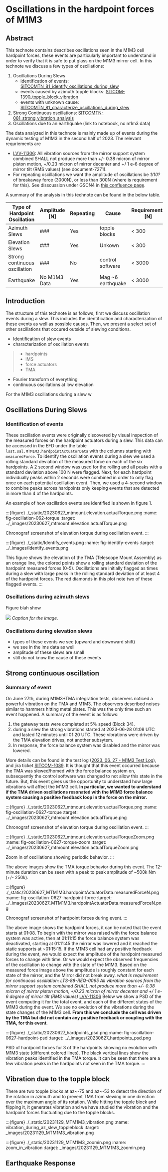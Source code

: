 # Oscillations in the hardpoint forces of M1M3



## Abstract

This technote contains describes oscillations seen in the M1M3 cell hardpoint
forces, these events are particularly important to understand in order to verify that it is safe to put glass on the M1M3 mirror cell.
In this technote we discuss a few types of oscillations:
1. Oscillations During Slews
    - identification of events: [SITCOMTN_81_identify_oscillations_during_slew](https://github.com/lsst-sitcom/notebooks_vandv/blob/6309fee1fd026f1dbbafd5f64ffa503aa45560e4/notebooks/tel_and_site/subsys_req_ver/m1m3/SITCOMTN_81_identify_oscillations_during_slew.ipynb)
    - events caused by azimuth topple blocks: [SITCOM-1390_topple_block_vibration](https://github.com/lsst-sitcom/notebooks_vandv/blob/tickets/SITCOM-1390/notebooks/tel_and_site/subsys_req_ver/m1m3/SITCOM-1390_topple_block_vibration.ipynb)
    - events with unknown cause: [SITCOMTN_81_characterize_oscillations_during_slew](https://github.com/lsst-sitcom/notebooks_vandv/blob/6309fee1fd026f1dbbafd5f64ffa503aa45560e4/notebooks/tel_and_site/subsys_req_ver/m1m3/SITCOMTN_81_characterize_oscillations_during_slew.ipynb)
2. Strong Continuous oscillations: [SITCOMTN-081_strong_vibration_analysis](https://github.com/lsst-sitcom/notebooks_vandv/blob/develop/notebooks/tel_and_site/subsys_req_ver/m1m3/SITCOMTN-081_strong_vibration_analysis.ipynb)
3. Oscillations due to an earthquake (link to notebook, no m1m3 data)

The data analyzed in this technote is mainly made up of events during the dynamic testing of M1M3 in the second half of 2023. 
The relevant requriements are
- [LVV-11306](https://jira.lsstcorp.org/browse/LVV-11306): All vibration sources from the mirror support system combined SHALL not produce more than +/- 0.38 micron of mirror piston motion, +/0.23 micron of mirror decenter and +/ 1 e-6 degree of mirror tilt (RMS values) (see document-7271).
- For repeating oscillations we want the amplitude of oscillations be *1/10?* of breakaway force (3000N), or less than 300N (where is requirement for this). See disscussion under GSCN4 in [this confluence page](https://confluence.lsstcorp.org/pages/viewpage.action?pageId=222730451#SystemIntegrationTesting/VerificationBeforeGlassinstallation-RequirementsandCriteriaforM1M3GlassSafety).

A summary of the analysis in this technote can be found in the below table. 


| Type of Hardpoint Oscillation | Amplitude [N] | Repeating | Cause         | Requirements  [N]   |
|-------------------------------|---------------|-----------|---------------|------------------|
| Azimuth Slews                     | ###           | Yes       | topple blocks         | < 300    |
| Elevation Slews                   | ###           | Yes       | Unkown                | < 300    |
| Strong continuous oscillation     | ###           | No        | control software      | < 3000    |
| Earthquake                        | No M1M3 Data  | Yes       | Mag ~6 earthquake    |  < 3000   |

<!-- the identification and characterization of these oscillations.
All of these oscillations were originally identified in the hard point measuredForces, but are seen throughout the M1M3 (and TMA) monitoring systems.
These oscillations can be broadly broken into two categories based on whether they occur during a slew.
Additionally, we mention the low amplitude continuous oscillations that occur at low elevation.
This is linked to SITCOM-918 -->

## Introduction

The structure of this technote is as follows, first we discuss oscillation events during a slew. This includes the identification and characterization of these events as well as possible causes. Then, we present a select set of other oscillations that occured outside of slewing conditions.


- Identification of slew events
- characterization of oscillation events

> - hardpoints
> - IMS
> - force actuators
> - TMA

- Fourier transform of everything
- continuous oscillations at low elevation

For the M1M3 oscillations during a slew w

## Oscillations During Slews

### Identification of events

These oscillation events were originally discovered by visual inspection of the
measured forces on the hardpoint actuators during a slew. This data can be accessed in the EFD under the table `lsst.sal.MTM1M3.hardpointActuatorData` with the columns starting with `measuredForce`.
To identify the oscillation events during a slew we used a rolling standard deviation of the measured force on each of the six hardpoints.
A 2 second window was used for the rolling and all peaks with a standard deviation above 100 N were flagged.
Next, for each hardpoint individually peaks within 2 seconds were combined in order to only flag once on each potential oscillation event.
Then, we used a 4-second window to combine peaks across hardpoints only keeping events that are detected in more than 4 of the hardpoints.

An example of how oscillation events are identified is shown in figure 1.

:::{figure} ./_static/20230627_mtmount.elevation.actualTorque.png
:name: fig-oscillation-062-torque
:target: ../_images/20230627_mtmount.elevation.actualTorque.png

Chronograf screenshot of elevation torque during oscillation event.
:::

:::{figure} ./_static/Identify_events.png
:name: fig-identify-events
:target: ../_images/Identify_events.png

This figure shows the elevation of the TMA (Telescope Mount Assembly) as an orange line, the colored points show a rolling standard deviation of the hardpoint measured forces (0-5).
Oscillations are initially flagged as times during a slew with large peaks in the rolling standard deviation of at least 4 of the hardpoint forces. 
The red diamonds in this plot note two of these flagged events. 
:::



### Oscillations during azimuth slews

Figure blah show

![](./_static/elevation_vs_time.png)
*Caption for the image.*

### Oscillations during elevation slews 

- types of these events we see (upward and downward shift)
- we see in the ims data as well 
- amplitude of these slews are small 
- still do not know the cause of these events 


## Strong continuous oscillation


### Summary of event 

On June 27th, during M1M3+TMA integration tests, observers noticed a powerful vibration on the TMA and M1M3.
The observers described noises similar to hammers hitting metal plates.
This was the only time such an event happened.
A summary of the event is as follows: 
1. the gateway tests were completed at 5% speed (Block 34).
2. during a slew the strong vibrations started at 2023-06-28 01:08 UTC and lasted 12 minutes until 01:20 UTC.
These vibrations were driven by the TMA elevation drives, not another subsytem.
3. In response, the force balance system was disabled and the mirror was lowered.

More details can be found in the test log ([2023, 06, 27 - M1M3 Test Log]), and jira ticket [SITCOM-1089].
It is thought that this event occurred because the TMA was slewed/homed with the force balance system on, subsequently the control software was changed to not allow this state in the future.
But, this event gives us the opportunity to understand how large vibrations will affect the M1M3 cell.
**In particular, we wanted to understand if the TMA driven oscillations resonated with the M1M3 force balance system causing a positive feedback loop in the force on the mirror.**

:::{figure} ./_static/20230627_mtmount.elevation.actualTorque.png
:name: fig-oscillation-0627-torque
:target: ../_images/20230627_mtmount.elevation.actualTorque.png

Chronograf screenshot of elevation torque during oscillation event.
:::

:::{figure} ./_static/20230627_mtmount.elevation.actualTorqueZoom.png
:name: fig-oscillation-0627-torque-zoom
:target: ../_images/20230627_mtmount.elevation.actualTorqueZoom.png

Zoom in of oscillations showing periodic behavior.
:::

The above images show the TMA torque behavior during this event.
The 12-minute duration can be seen with a peak to peak amplitude of ~500k Nm (+/- 250k).

:::{figure} ./_static/20230627_MTM1M3.hardpointActuatorData.measuredForceN.png
:name: fig-oscillation-0627-hardpoint-force
:target: ../_images/20230627_MTM1M3.hardpointActuatorData.measuredForceN.png

Chronograf screenshot of hardpoint forces during event.
:::

The above image shows the hardpoint forces, it can be noted that the event starts at 01:08.
To begin with the mirror was raised with the force balance system was active, then at 01:11:15 the force balance system was deactivated, starting at 01:11:45 the mirror was lowered and it reached the static supports at ~01:15:15.
If the M1M3 cell had any positive feedback during the event, we would expect the amplitude of the hardpoint measured forces to change with time. Or we would expect the observed frequencies of the oscillation to change with the state of the M1M3.
Based on the measured force image above the amplitude is roughly constant for each state of the mirror, and the Mirror did not break away.
*what is requirement for continuous oscillation: LTS-88-REQ-0065 All vibration sources from the mirror support system combined SHALL not produce more than +/- 0.38 micron of mirror piston motion, +/0.23 micron of mirror decenter and +/ 1 e-6 degree of mirror tilt (RMS values)*
[LVV-11306]
Below we show a PSD of the event computing it for the total event, and each of the different states of the M1M3 during the event.
We see no evolution of the vibrations during the state changes of the M1M3 cell.
**From this we conclude the cell was driven by the TMA but did not contain any positive feedback or coupling with the TMA, for this event**.

:::{figure} ./_static/20230627_hardpoints_psd.png
:name: fig-oscillation-0627-hardpoint-psd
:target: ../_images/20230627_hardpoints_psd.png

PSD of hardpoint forces for 3 of the hardpoints showing no evolution with M1M3 state (different colored lines). The black vertical lines show the vibration peaks identified in the TMA torque. It can be seen that there are a few vibration peaks in the hardpoints not seen in the TMA torque.
:::

## Vibration due to the topple block

There are two topple blocks at az~-75 and az~-53 to detect the direction of the rotation in azimuth and to prevent TMA from slewing in one direction over the maximum angle of its rotation. While hitting the topple block and flipping it, it generates vibration and we have studied the vibration and the hardpoint forces fluctuating due to the topple blocks.

:::{figure} ./_static/20231129_MTM1M3_vibration.png
:name: vibration_during_az_slew_toppleblock
:target: _images/20231129_MTM1M3_vibration.png

:::{figure} ./_static/20231129_MTM1M3_zoomin.png
:name: zoom_in_vibration
:target: _images/20231129_MTM1M3_zoomin.png



## Earthquake Response 


[2023, 06, 27 - m1m3 test log]: https://confluence.lsstcorp.org/display/LSSTCOM/23.06.27+-+M1M3+Test+Log
[lvv-11306]: https://jira.lsstcorp.org/browse/LVV-11306
[sitcom-1089]: https://jira.lsstcorp.org/browse/SITCOM-1089
